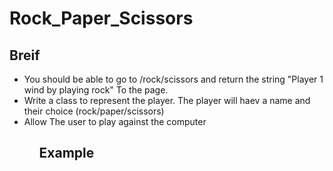 <h1>Rock_Paper_Scissors</h1>

<h2>Breif</h2>
<ul>
  <li>You should be able to go to /rock/scissors and return the string "Player 1 wind by playing rock" To the page.</li>
  <li>Write a class to represent the player. The player will haev a name and their choice (rock/paper/scissors)</li>
  <li>Allow The user to play against the computer</li>
 <ul>
 
 <h2>Example</h2>
 
 
